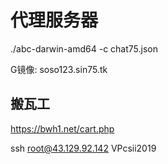 # 代理服务器

./abc-darwin-amd64 -c chat75.json

G镜像: soso123.sin75.tk


## 搬瓦工 

https://bwh1.net/cart.php

ssh root@43.129.92.142
VPcsii2019

